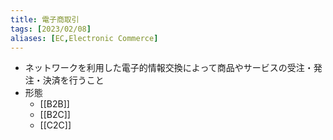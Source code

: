```yaml
---
title: 電子商取引
tags: [2023/02/08]
aliases: [EC,Electronic Commerce]
---
```


- ネットワークを利用した電子的情報交換によって商品やサービスの受注・発注・決済を行うこと
- 形態
	- [[B2B]]
	- [[B2C]]
	- [[C2C]]